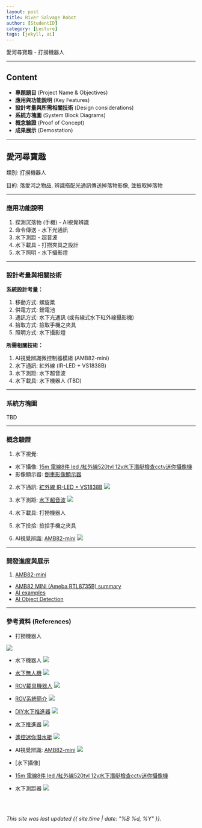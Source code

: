 ```yaml
---
layout: post
title: River Salvage Robot
author: [StudentID]
category: [Lecture]
tags: [jekyll, ai]
---
```


愛河尋寶趣 - 打撈機器人

---
## Content
* **專題題目** (Project Name & Objectives)
* **應用與功能說明** (Key Features)
* **設計考量與所需相關技術** (Design considerations)
* **系統方塊圖** (System Block Diagrams)
* **概念驗證** (Proof of Concept)
* **成果展示** (Demostation)

---
## 愛河尋寶趣
類別: 打撈機器人 <br>

目的: 落愛河之物品, 辨識搭配光通訊傳送掉落物影像, 並撿取掉落物<br>

---
### 應用功能說明
1. 探測沉落物 (手機) - AI視覺辨識 
2. 命令傳送 - 水下光通訊
3. 水下測距 - 超音波
4. 水下載具 - 打撈夾具之設計
5. 水下照明 - 水下攝影燈

---
### 設計考量與相關技術
**系統設計考量：**<br>
1. 移動方式: 螺旋槳
2. 供電方式: 鋰電池
3. 通訊方式: 水下光通訊 (或有線式水下紅外線攝影機)
4. 拾取方式: 撿取手機之夾具
5. 照明方式: 水下攝影燈

**所需相關技術：**<br>
1. AI視覺辨識微控制器模組 (AMB82-mini)
2. 水下通訊: 紅外線 (IR-LED + VS1838B)
3. 水下測距: 水下超音波
4. 水下載具: 水下機器人 (TBD)

---
### 系統方塊圖
TBD

---
### 概念驗證
1. 水下視覺: 
* 水下攝像: [15m 電線8件 led /紅外線520tvl 12v水下潛艇檢查cctv迷你攝像機](https://www.pchomeus.com/item/show?30223030550564)
* 影像顯示器:  [倒車影像顯示器](https://www.ruten.com.tw/item/show?22306004098778)

2. 水下通訊: [紅外線 IR-LED + VS1838B](https://github.com/rkuo2000/MCU-course/blob/main/_posts/2022-03-03-ESP32-GPIO.md)
![](https://github.com/rkuo2000/MCU-course/raw/main/images/Example_IRremote_TX_RX.png?raw=true)

3. 水下測距: [水下超音波](https://www.ruten.com.tw/item/show?22313324625575)
![](https://img.alicdn.com/imgextra/i1/2818464855/O1CN01xWqDFh1ljdb5LOuOs_!!2818464855.jpg)

4. 水下載具: 打撈機器人

5. 水下撿拾: 撿拾手機之夾具

6. AI視覺辨識: [AMB82-mini](https://www.ruten.com.tw/item/show?22308071996883)
![](https://a.rimg.com.tw/s3/ebay/834/619/3rdeye%2A2011%40ebay/2/88/24/ef1e331915aaef772f8a55fa5542723d_30223030550564.jpg)
---
### 開發進度與展示
1. [AMB82-mini](https://www.ruten.com.tw/item/show?22308071996883)<br>
* [AMB82 MINI (Ameba RTL8735B) summary](https://www.amebaiot.com/zh/ameba-arduino-summary/)
* [AI examples](https://www.amebaiot.com/zh/amebapro2-amb82-mini-arduino-peripherals-examples/#ambpro2-arduino-ai)
* [AI Object Detection](https://www.amebaiot.com/zh/amebapro2-amb82-mini-arduino-neuralnework-object-detection/)

---
### 參考資料 (References)
* 打撈機器人

![](https://github.com/rkuo2023/CSU-project/blob/main/images/Salvage-Robot.jpg?raw=true)

* 水下機器人
![](https://github.com/rkuo2023/CSU-project/blob/main/images/Deep-Sea-Rov-Underwater-Robot.jpg?raw=true)

* [水下無人機](https://www.pchomeus.com/item/show?30227110050966)
![](https://a.rimg.com.tw/s3/ebay/db2/83e/koeoep-direct%40ebay/a/c4/96/5cab9ef8953890e6abd0f3ccd68e2b70_30227110050966.jpg)

* [ROV載具機器人](https://www.ruten.com.tw/item/show?21647444445331)
![](https://gcs.rimg.com.tw/g1/9/38/93/21647444445331_110.jpg)

* [ROV系統簡介](https://www.tori.narl.org.tw/TORI_WEB/CTORI/Core_Facility/ROV/index.html)
![](https://www.tori.narl.org.tw/TORI_WEB/CTORI/Core_Facility/ROV/index.files/image002.png)

* [DIY水下推進器](https://www.ruten.com.tw/item/show?22150477584465)
![](https://gcs.rimg.com.tw/g1/7/5c/51/22150477584465_714.jpg)

* [水下推進器](https://www.ruten.com.tw/item/show?21306179172593)
![](https://gcs.rimg.com.tw/g1/e/b0/f1/21306179172593_735.jpg)

* [遙控迷你潛水艇](https://www.ruten.com.tw/item/show?22112275536826)
![](https://a.rimg.com.tw/s5/010/5db/tanqi/1/ef/ba/22112275536826_460.jpg)

* AI視覺辨識: [AMB82-mini](https://www.ruten.com.tw/item/show?22308071996883)
![](https://gcs.rimg.com.tw/g1/0/e5/d3/22308071996883_434.jpg)

* [水下攝像]
- [15m 電線8件 led /紅外線520tvl 12v水下潛艇檢查cctv迷你攝像機](https://www.pchomeus.com/item/show?30223030550564)

* 水下測距器
![](https://www.hnq5188.com/ueditor/php/upload/image/20210615/1623735813455261.jpg)

<br>
<br>

*This site was last updated {{ site.time | date: "%B %d, %Y" }}.*


